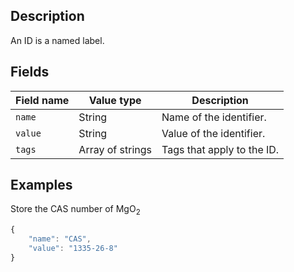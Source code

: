 ## Description

An ID is a named label.

## Fields

Field name | Value type | Description
-----------|------------|------------
`name` | String | Name of the identifier.
`value` | String | Value of the identifier.
`tags` | Array of strings | Tags that apply to the ID.

## Examples

Store the CAS number of MgO<sub>2</sub>
```javascript
{
    "name": "CAS",
    "value": "1335-26-8"
}
```
